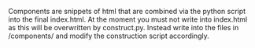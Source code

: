 Components are snippets of html that are combined via the python script into the final index.html.
At the moment you must not write into index.html as this will be overwritten by construct.py.
Instead write into the files in /components/ and modify the construction script accordingly.
